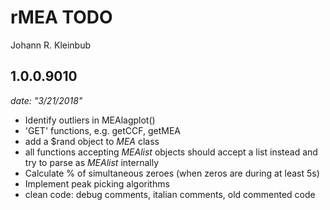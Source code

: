 rMEA TODO
================
Johann R. Kleinbub

1.0.0.9010
----------

*date: "3/21/2018"*

-   Identify outliers in MEAlagplot()
-   'GET' functions, e.g. getCCF, getMEA
-   add a $rand object to *MEA* class
-   all functions accepting *MEAlist* objects should accept a list instead and try to parse as *MEAlist* internally
-   Calculate % of simultaneous zeroes (when zeros are during at least 5s)
-   Implement peak picking algorithms
-   clean code: debug comments, italian comments, old commented code
